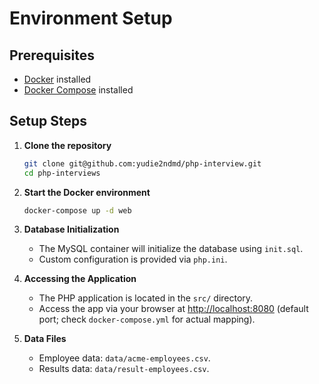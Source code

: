 # Environment Setup

## Prerequisites

- [Docker](https://www.docker.com/get-started) installed
- [Docker Compose](https://docs.docker.com/compose/install/) installed

## Setup Steps

1. **Clone the repository**  
   ```bash
   git clone git@github.com:yudie2ndmd/php-interview.git
   cd php-interviews
   ```

2. **Start the Docker environment**  
   ```bash
   docker-compose up -d web
   ```

3. **Database Initialization**  
   - The MySQL container will initialize the database using `init.sql`.
   - Custom configuration is provided via `php.ini`.

4. **Accessing the Application**  
   - The PHP application is located in the `src/` directory.
   - Access the app via your browser at [http://localhost:8080](http://localhost:8080) (default port; check `docker-compose.yml` for actual mapping).

5. **Data Files**  
   - Employee data: `data/acme-employees.csv`.
   - Results data: `data/result-employees.csv`.

